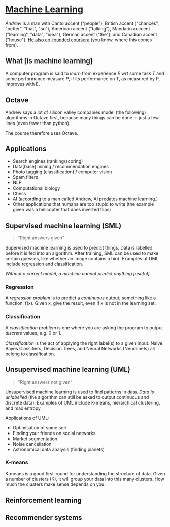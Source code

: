 # [Machine Learning](http://blog.algorithmia.com/introduction-machine-learning-developers/)

_Andrew_ is a man with Canto accent ("people"), British accent ("chances", "better", "that", "so"), American accent ("talking"), Mandarin acccent ("learning", "data", "idea"), German accent ("the"), and Canadian accent ("house"). [He also co-founded coursera](https://en.wikipedia.org/wiki/Andrew_Ng) (you know, where this comes from).

## What [is machine learning]

A computer program is said to _learn_ from experience _E_ wrt some task _T_ and some performance measure _P_, if its performance on T, as measured by P, improves with E.

## Octave

Andrew says a lot of silicon valley companies model (the following) algorithms in Octave first, because many things can be done in just a few lines (even fewer than python).

The course therefore uses Octave.

## Applications

- Search engines (ranking/scoring)
- Data[base] mining / recommendation engines
- Photo tagging (classification) / computer vision
- Spam filters
- NLP
- Computational biology
- Chess
- AI (according to a man called Andrew, AI predates machine learning.)
- Other applications that humans are too stupid to write (the example given was a helicopter that does inverted flips)

## Supervised machine learning (SML)

> "Right answers given"

Supervised machine learning is used to predict things. Data is labelled before it is fed into an algorithm. After training, SML can be used to make certain guesses, like whether an image contains a bird. Examples of UML include regression and classification.

_Without a correct model, a machine cannot predict anything [useful]._

### Regression

A _regression problem_ is to predict a _continuous_ output; something like a function, f(x). Given x, give the result, even if x is not in the learning set.

### Classification

A _classification problem_ is one where you are asking the program to output _discrete_ values, e.g. 0 or 1.

_Classification_ is the act of applying the right label(s) to a given input. Naive Bayes Classifiers, Decision Trees, and Neural Networks (Neuralnets) all belong to classification.

## Unsupervised machine learning (UML)

> "Right answers not given"

Unsupervised machine learning is used to find patterns in data. _Data is unlabelled_ (the algorithm can still be asked to output continuous and discrete data). Examples of UML include K-means, hierarchical clustering, and max entropy.

Applications of UML:

- Optimisation of some sort
- Finding your friends on social networks
- Market segmentation
- Noise cancellation
- Astronomical data analysis (finding planets)

### K-means

K-means is a good first-round for understanding the structure of data. Given a number of clusters (K), it will group your data into this many clusters. How much the clusters make sense depends on you.

## Reinforcement learning

## Recommender systems
